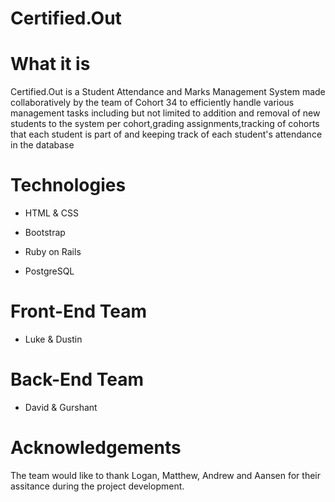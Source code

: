 # Certified.Out

# What it is

Certified.Out is a Student Attendance and Marks Management System made collaboratively by the team of Cohort 34 to efficiently handle various management tasks including but not limited to addition and removal of new students to the system per cohort,grading assignments,tracking of cohorts that each student is part of and keeping track of each student's attendance in the database

# Technologies

* HTML & CSS

* Bootstrap

* Ruby on Rails

* PostgreSQL

# Front-End Team

* Luke & Dustin

# Back-End Team

* David & Gurshant

# Acknowledgements

The team would like to thank Logan, Matthew, Andrew and Aansen for their assitance during the project development.

